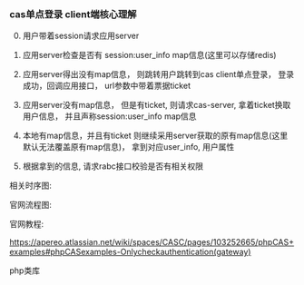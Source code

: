 ### cas单点登录 client端核心理解

0. 用户带着session请求应用server

1. 应用server检查是否有 session:user_info map信息(这里可以存储redis)

2. 应用server得出没有map信息， 则跳转用户跳转到cas client单点登录， 登录成功，回调应用接口， url参数中带着票据ticket

3. 应用server没有map信息， 但是有ticket, 则请求cas-server, 拿着ticket换取用户信息， 并且声称session:user_info map信息

4. 本地有map信息，并且有ticket  则继续采用server获取的原有map信息(这里默认无法覆盖原有map信息)， 拿到对应user_info, 用户属性

5. 根据拿到的信息, 请求rabc接口校验是否有相关权限


相关时序图:



官网流程图:


官网教程:

https://apereo.atlassian.net/wiki/spaces/CASC/pages/103252665/phpCAS+examples#phpCASexamples-Onlycheckauthentication(gateway)  

php类库
